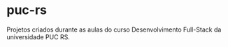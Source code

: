# puc-rs
Projetos criados durante as aulas do curso Desenvolvimento Full-Stack da universidade PUC RS.